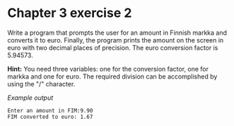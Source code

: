 # Chapter 3 exercise 2

Write a program that prompts the user for an amount in Finnish markka and converts it to euro. Finally, the program prints the amount on the screen in euro with two decimal places of precision. The euro conversion factor is 5.94573.

**Hint:**
You need three variables: one for the conversion factor, one for markka and one for euro. The required division can be accomplished by using the "/" character.

_Example output_

```
Enter an amount in FIM:9.90
FIM converted to euro: 1.67
```
